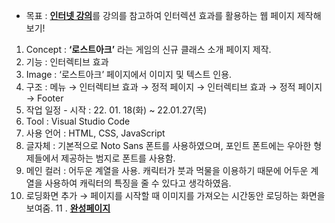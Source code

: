 - 목표 : [**인터넷 강의**](https://www.inflearn.com/course/%EC%95%A0%ED%94%8C-%EC%9B%B9%EC%82%AC%EC%9D%B4%ED%8A%B8-%EC%9D%B8%ED%84%B0%EB%9E%99%EC%85%98-%ED%81%B4%EB%A1%A0/dashboard)를 강의를 참고하여 인터렉션 효과를 활용하는 웹 페이지 제작해보기!
1. Concept : **‘로스트아크’** 라는 게임의 신규 클래스 소개 페이지 제작.
2. 기능 : 인터렉티브 효과
3. Image : ‘로스트아크’ 페이지에서 이미지 및 텍스트 인용.
4. 구조 : 메뉴 → 인터렉티브 효과 → 정적 페이지 → 인터렉티브 효과 → 정적 페이지 → Footer
5. 작업 일정 - 시작 : 22. 01. 18(화) ~ 22.01.27(목)
6. Tool : Visual Studio Code
7. 사용 언어 : HTML, CSS, JavaScript
8. 글자체 : 기본적으로 Noto Sans 폰트를 사용하였으며, 포인트 폰트에는 우아한 형제들에서 제공하는 범지로 폰트를 사용함.
9. 메인 컬러 : 어두운 계열을 사용. 캐릭터가 붓과 먹물을 이용하기 때문에 어두운 계열을 사용하여 캐릭터의 특징을 줄 수 있다고 생각하였음.
10. 로딩화면 추가 → 페이지를 시작할 때 이미지를 가져오는 시간동안 로딩하는 화면을 보여줌.
11 . [**완성페이지**](https://lostark-clone.netlify.app/)
